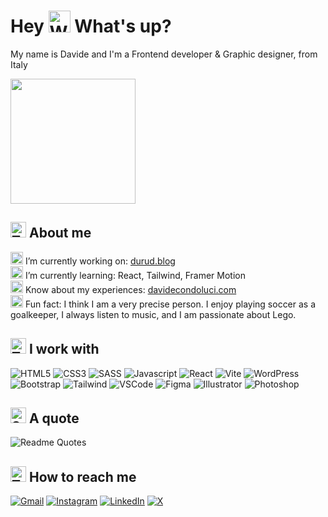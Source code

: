 # Hey <img src="https://raw.githubusercontent.com/Tarikul-Islam-Anik/Animated-Fluent-Emojis/master/Emojis/Hand%20gestures/Waving%20Hand.png" alt="Waving Hand" width="35" height="35" /> What's up?
My name is Davide and I'm a Frontend developer & Graphic designer, from Italy

<img height="200" src="https://media.giphy.com/media/v1.Y2lkPTc5MGI3NjExZ2I4d2ptbG5md2IwNTdkbTB1Zzl5bjgwMm40bzhuNTh3ZGtiYWdwbSZlcD12MV9pbnRlcm5hbF9naWZfYnlfaWQmY3Q9Zw/bGgsc5mWoryfgKBx1u/giphy.gif"  />

## <img src="https://raw.githubusercontent.com/Tarikul-Islam-Anik/Animated-Fluent-Emojis/master/Emojis/Smilies/Thinking%20Face.png" alt="Thinking Face" width="25" height="25" /> About me
<img src="https://raw.githubusercontent.com/Tarikul-Islam-Anik/Animated-Fluent-Emojis/master/Emojis/Hand%20gestures/Eye.png" alt="Eye" width="20" height="20" /> I’m currently working on: [durud.blog](https://durud.blog)
<br>
<img src="https://raw.githubusercontent.com/Tarikul-Islam-Anik/Animated-Fluent-Emojis/master/Emojis/Hand%20gestures/Brain.png" alt="Brain" width="20" height="20" /> I’m currently learning: React, Tailwind, Framer Motion
<br>
<img src="https://raw.githubusercontent.com/Tarikul-Islam-Anik/Animated-Fluent-Emojis/master/Emojis/Smilies/Bomb.png" alt="Bomb" width="20" height="20" /> Know about my experiences: [davidecondoluci.com](davidecondoluci.com)
<br>
<img src="https://raw.githubusercontent.com/Tarikul-Islam-Anik/Animated-Fluent-Emojis/master/Emojis/Activities/Party%20Popper.png" alt="Party Popper" width="20" height="20" /> Fun fact: I think I am a very precise person. I enjoy playing soccer as a goalkeeper, I always listen to music, and I am passionate about Lego.

## <img src="https://raw.githubusercontent.com/Tarikul-Islam-Anik/Animated-Fluent-Emojis/master/Emojis/People/Technologist.png" alt="Technologist" width="25" height="25" /> I work with
![HTML5](https://skillicons.dev/icons?i=html)
![CSS3](https://skillicons.dev/icons?i=css)
![SASS](https://skillicons.dev/icons?i=sass)
![Javascript](https://skillicons.dev/icons?i=js)
![React](https://skillicons.dev/icons?i=react)
![Vite](https://skillicons.dev/icons?i=vite)
![WordPress](https://skillicons.dev/icons?i=wordpress)
![Bootstrap](https://skillicons.dev/icons?i=bootstrap)
![Tailwind](https://skillicons.dev/icons?i=tailwind)
![VSCode](https://skillicons.dev/icons?i=vscode)
![Figma](https://skillicons.dev/icons?i=figma)
![Illustrator](https://skillicons.dev/icons?i=illustrator)
![Photoshop](https://skillicons.dev/icons?i=photoshop)

## <img src="https://raw.githubusercontent.com/Tarikul-Islam-Anik/Animated-Fluent-Emojis/master/Emojis/People/Speaking%20Head.png" alt="Speaking Head" width="25" height="25" /> A quote
![Readme Quotes](https://quotes-github-readme.vercel.app/api?quote=Copying%20isn%27t%20a%20sign%20of%20weakness%2C%20it%27s%20learning%20from%20the%20best%20to%20find%20your%20own%20path.)

## <img src="https://raw.githubusercontent.com/Tarikul-Islam-Anik/Animated-Fluent-Emojis/master/Emojis/Objects/Telephone%20Receiver.png" alt="Telephone Receiver" width="25" height="25" /> How to reach me
[![Gmail](https://img.shields.io/badge/Gmail-D14836?style=for-the-badge&logo=gmail&logoColor=white)](davide.condoluci1@gmail.com)
[![Instagram](https://img.shields.io/badge/Instagram-%23E4405F.svg?style=for-the-badge&logo=Instagram&logoColor=white)](https://www.instagram.com/davide_condoluci/)
[![LinkedIn](https://img.shields.io/badge/linkedin-%230077B5.svg?style=for-the-badge&logo=linkedin&logoColor=white)](https://www.linkedin.com/in/davide-condoluci/)
[![X](https://img.shields.io/badge/X-%23000000.svg?style=for-the-badge&logo=X&logoColor=white)](https://x.com/davidecondoluci)
